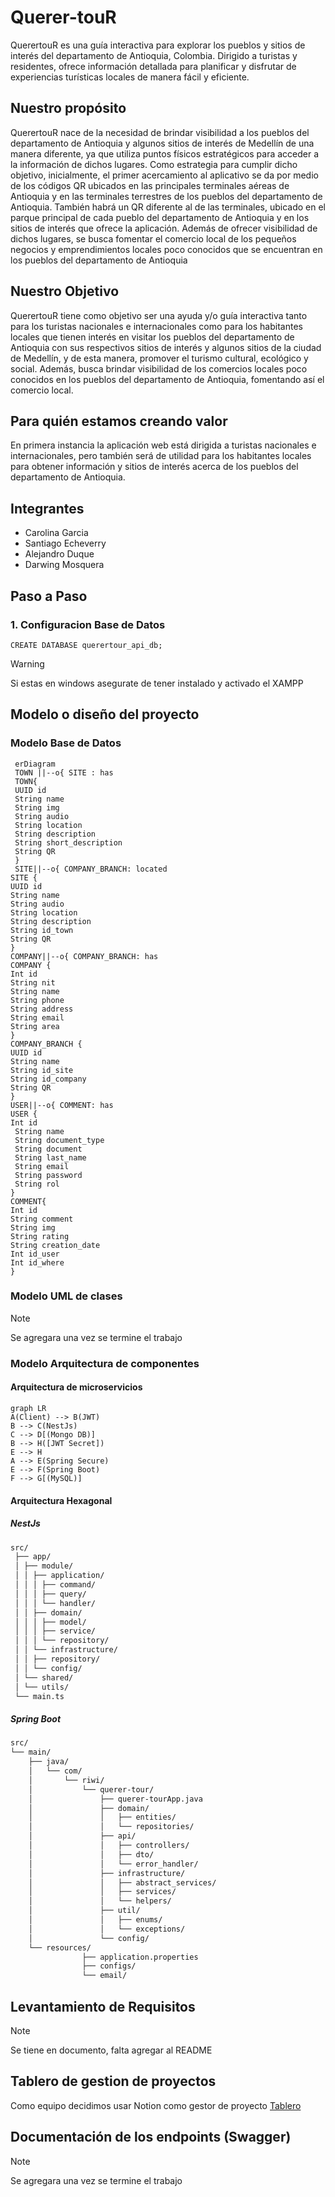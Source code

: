 # Querer-touR

QuerertouR es una guía interactiva para explorar los pueblos y sitios de interés del departamento de Antioquia, Colombia. Dirigido a turistas y residentes, ofrece información detallada para planificar y disfrutar de experiencias turísticas locales de manera fácil y eficiente.

## Nuestro propósito

QuerertouR nace de la necesidad de brindar visibilidad a los pueblos del departamento de Antioquia y algunos sitios de interés de Medellín de una manera diferente, ya que utiliza puntos físicos estratégicos para acceder a la información de dichos lugares. 
Como estrategia para cumplir dicho objetivo, inicialmente, el primer acercamiento al aplicativo se da por medio de los códigos QR ubicados en las principales terminales aéreas de Antioquia y en las terminales terrestres de los pueblos del departamento de Antioquia. También habrá un QR diferente al de las terminales, ubicado en el parque principal de cada pueblo del departamento de Antioquia y en los sitios de interés que ofrece la aplicación.
Además de ofrecer visibilidad de dichos lugares, se busca  fomentar el comercio local de los pequeños negocios y emprendimientos locales poco conocidos que se encuentran en los pueblos del departamento de Antioquia

## Nuestro Objetivo

QuerertouR tiene como objetivo ser una ayuda y/o guía interactiva tanto para los turistas nacionales e internacionales como para los habitantes locales que tienen interés en visitar los pueblos del departamento de Antioquia con sus respectivos sitios de interés y algunos sitios de la ciudad de Medellín, y de esta manera, promover el turismo cultural, ecológico y social.
Además, busca brindar visibilidad de los comercios locales poco conocidos en los pueblos del departamento de Antioquia, fomentando así el comercio local.

## Para quién estamos creando valor

En primera instancia la aplicación web está dirigida a turistas nacionales e internacionales, pero también será de utilidad para los habitantes locales para obtener información y sitios de interés acerca de los pueblos del departamento de Antioquia.

## Integrantes

- Carolina Garcia
- Santiago Echeverry
- Alejandro Duque
- Darwing Mosquera

## Paso a Paso 

### 1. Configuracion Base de Datos

```MySql
CREATE DATABASE querertour_api_db;
```

> [!WARNING]
> Si estas en windows asegurate de tener instalado y activado el XAMPP 

## Modelo o diseño del proyecto

### Modelo Base de Datos

```mermaid
 erDiagram
 TOWN ||--o{ SITE : has
 TOWN{
 UUID id
 String name
 String img
 String audio
 String location
 String description
 String short_description
 String QR
 }
 SITE||--o{ COMPANY_BRANCH: located
SITE {
UUID id
String name
String audio
String location
String description
String id_town
String QR
}
COMPANY||--o{ COMPANY_BRANCH: has
COMPANY {
Int id
String nit
String name
String phone
String address
String email
String area
}
COMPANY_BRANCH {
UUID id
String name
String id_site
String id_company
String QR
}
USER||--o{ COMMENT: has
USER {
Int id
 String name
 String document_type
 String document
 String last_name
 String email
 String password
 String rol
}
COMMENT{
Int id
String comment
String img
String rating
String creation_date
Int id_user
Int id_where
}

```
### Modelo UML de clases

> [!Note]
> Se agregara una vez se termine el trabajo

### Modelo Arquitectura de componentes

#### Arquitectura de microservicios
```mermaid
graph LR
A(Client) --> B(JWT)
B --> C(NestJs)
C --> D[(Mongo DB)]
B --> H([JWT Secret])
E --> H
A --> E(Spring Secure)
E --> F(Spring Boot)
F --> G[(MySQL)]
```

#### Arquitectura Hexagonal
##### NestJs
```Markdown
src/
 ├── app/
 │ ├── module/
 │ │ ├── application/
 │ │ │ ├── command/
 │ │ │ ├── query/
 │ │ │ └── handler/
 │ │ ├── domain/
 │ │ │ ├── model/
 │ │ │ ├── service/
 │ │ │ └── repository/
 │ │ └── infrastructure/
 │ │ ├── repository/
 │ │ └── config/
 │ └── shared/
 │ └── utils/
 └── main.ts
```

##### Spring Boot
```Markdown
src/
└── main/
    ├── java/
	│   └── com/
	│       └── riwi/
	│           └── querer-tour/
	│               ├── querer-tourApp.java
	│               ├── domain/
	│               │   ├── entities/
	│               │   └── repositories/
	│               ├── api/
	│               │   ├── controllers/
	│               │   ├── dto/
	│               │   └── error_handler/
	│               ├── infrastructure/
	│               │   ├── abstract_services/
	│               │   ├── services/
	│               │   └── helpers/
	│               ├── util/
	│               │   ├── enums/
	│               │   └── exceptions/
	│               └── config/
    └── resources/
				├── application.properties
				├── configs/
				└── email/
```

## Levantamiento de Requisitos

> [!Note]
> Se tiene en documento, falta agregar al README

## Tablero de gestion de proyectos

Como equipo decidimos usar Notion como gestor de proyecto [Tablero](https://notion.io)

## Documentación de los endpoints (Swagger)

> [!Note]
> Se agregara una vez se termine el trabajo